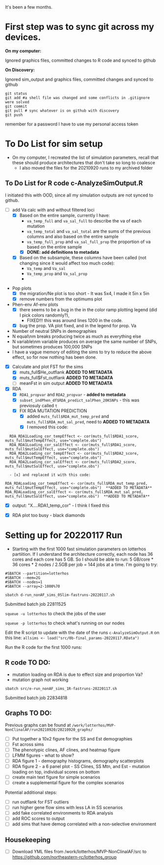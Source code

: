 It's been a few months.

# First step was to sync git across my devices.

**On my computer:**

Ignored graphics files, committed changes to R code and synced to github 

**On Discovery:**

Ignored sim_output and graphics files, committed changes and synced to github

```
git status
git add #a shell file was changed and some conflicts in .gitignore were solved
git commit 
git pull # sync whatever is on github with discovery
git push
```

remember for a password I have to use my personal access token

# To Do List for sim setup

- On my computer, I recreated the list of simulation parameters, recall that these should produce architectures that don't take so long to coalesce
   - I also moved the files for the 20210920 runs to my archived folder

## To Do List for R code c-AnalyzeSimOutput.R

I initiated this with OOD, since all my simulation outputs are not synced to github. 

- [ ] add Va calc with and without filtered loci
   - [x] Based on the entire sample, currently I have:
      - `va_temp_full` and `va_sal_full` to describe the va of each mutation
      - `va_temp_total` and `va_sal_total` are the sums of the previous columns and also based on the entire sample
      - `va_temp_full_prop` and `va_sal_full_prop` the proportion of va based on the entire sample
      - [x] **DONE: add definitions to metadata**
   - [x] Based on the subsample, these columns have been called (not changing since it would affect too much code):
      - `Va_temp` and `Va_sal`
      - `Va_temp_prop` and `Va_sal_prop`
      - 
- Pop plots 
   - [x] the migration/Ne plot is too short - It was 5x4, I made it 5in x 5in
   - [x] remove numbers from the optimums plot
 - Phen-env Af-env plots
   -  [x] there seems to be a bug in the in the color ramp plotting legend (did I pick colors randomly?), 
      -    FIXED!!! this was around lines 1200 in the code.
   -  [x] bug the prop. VA plot fixed, and in the legend for prop. Va
 -  Number of neutral SNPs in demographies
   -    N equal\nm breaks producing twice as much as everything else
   -    N variable\nm variable produces on average the same number of SNPs, but sometimes produces 100,000 SNPs
   -    I have a vague memory of editing the sims to try to reduce the above effect, so for now nothing has been done. 

- [x] Calculate and plot FST for the sims 
   - [x]    muts_full$He_outflank   **ADDED TO METADATA**
   - [x]    muts_full$Fst_outflank   **ADDED TO METADATA**
   - [ ]    meanFst in sim output  **ADDED TO METADATA**
- [x] RDA
   - [x] `RDA1_propvar` and `RDA2_propvar` - **added to metadata**
   - [x] `subset_indPhen_df$RDA_predict_salPhen_20KSNPs` - this was previosuly called `t`
   - [x] FIX RDA MUTATION PREDICTION
      - [x] added `muts_full$RDA_mut_temp_pred` and `muts_full$RDA_mut_sal_pred`, need to **ADDED TO METADATA**
      - [x] I removed this code:

```  
  RDA_RDA1Loading_cor_tempEffect <- cor(muts_full$RDA1_score, muts_full$mutTempEffect, use="complete.obs")
  RDA_RDA1Loading_cor_salEffect <- cor(muts_full$RDA1_score, muts_full$mutSalEffect, use="complete.obs")
  RDA_RDA2Loading_cor_tempEffect <- cor(muts_full$RDA2_score, muts_full$mutTempEffect, use="complete.obs")
  RDA_RDA2Loading_cor_salEffect <- cor(muts_full$RDA2_score, muts_full$mutSalEffect, use="complete.obs") 
```
      - [x] and replaced it with this code: 
```
RDA_RDALoading_cor_tempEffect <- cor(muts_full$RDA_mut_temp_pred, muts_full$mutTempEffect, use="complete.obs")  **ADDED TO METADATA**
RDA_RDALoading_cor_salEffect <- cor(muts_full$RDA_mut_sal_pred, muts_full$mutSalEffect, use="complete.obs")  **ADDED TO METADATA**
```

   - [x] output: "X....RDA1_temp_cor" - I think I fixed this
   - [x] RDA plot too busy - black diamonds


# Setting up for 20220117 Run
* Starting with the first 1000 fast simulation parameters on lotterhos partiition. If I understand the architecture correctly, each node has 36 cores and each core has 5 GB. So I should be able to run: 5 GB/core * 36 cores * 2 nodes / 2.5GB per job = 144 jobs at a time. I'm going to try:
```
#SBATCH --partition=lotterhos
#SBATCH --mem=2G
#SBATCH --nodes=1
#SBATCH --array=2-1000%70
```

`sbatch d-run_nonAF_sims_0Slim-fastruns-20220117.sh`

Submitted batch job 22811525

`squeue -u lotterhos` to check the jobs of the user

`squeue -p lotterhos` to check what's running on our nodes

Edit the R script to update with the date of the runs `c-AnalyzeSimOutput.R` on this line:
`allsims <- load("src/0b-final_params-20220117.RData")`

Run the R code for the first 1000 runs:

## R code TO DO:
- mutation loading on RDA is due to effect size and proportion Va?
- mutation graph not working

`sbatch src/e-run_nonAF_sims_1R-fastruns-20220117.sh`

Submitted batch job 22834818

## Graphs TO DO:
Previous graphs can be found at `/work/lotterhos/MVP-NonClinalAF/run20210920/20210920_graphs/`

-  [ ] Put together a 10x2 figure for the SS and Est demographies
-  [ ] Fst across sims
-  [ ] The phenotypic clines, AF clines, and heatmap figure
-  [ ] LFMM figures - what to show?
-  [ ] RDA figure 1 - demography histograms, demography scatterplots
-  [ ] RDA figure 2 - a 6 panel plot - SS Clines, SS Mtn, and Est - mutation loading on top, individual scores on bottom
- [ ] create main text figure for simple scenarios
- [ ] create a supplemental figure for the complex scenarios

Potential additional steps:
- [ ] run outflank for FST outliers
- [ ] run higher gene flow sims with less LA in SS scenarios
- [ ] add fake correlated environments to RDA analysis
- [ ] add ROC scores to output
- [ ] add sims that have demog correlated with a non-selective environment

## Housekeeping
- [ ] Download YML files from /work/lotterhos/MVP-NonClinalAF/src to https://github.com/northeastern-rc/lotterhos_group
